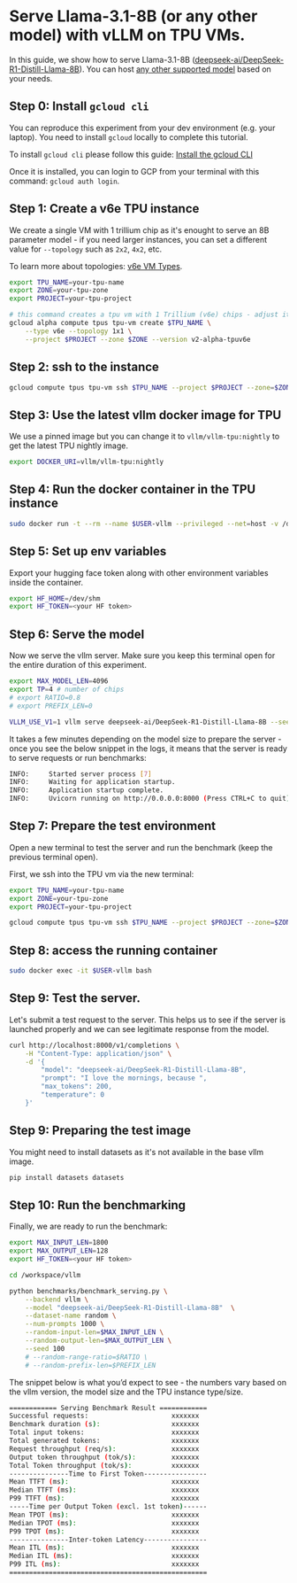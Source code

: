# Serve Llama-3.1-8B (or any other model) with vLLM on TPU VMs.

In this guide, we show how to serve Llama-3.1-8B ([deepseek-ai/DeepSeek-R1-Distill-Llama-8B](https://huggingface.co/deepseek-ai/DeepSeek-R1-Distill-Llama-8B)). You can host [any other supported model](https://docs.vllm.ai/en/latest/models/supported_models.html) based on your needs.

## Step 0: Install `gcloud cli`

You can reproduce this experiment from your dev environment (e.g. your laptop). You need to install `gcloud` locally to complete this tutorial.

To install `gcloud cli` please follow this guide: [Install the gcloud CLI](https://cloud.google.com/sdk/docs/install#mac)

Once it is installed, you can login to GCP from your terminal with this command: `gcloud auth login`.

## Step 1: Create a v6e TPU instance

We create a single VM with 1 trillium chip as it's enought to serve an 8B parameter model - if you need larger instances, you can set a different value for `--topology` such as `2x2`, `4x2`, etc.

To learn more about topologies: [v6e VM Types](https://cloud.google.com/tpu/docs/v6e#vm-types).

```bash
export TPU_NAME=your-tpu-name
export ZONE=your-tpu-zone 
export PROJECT=your-tpu-project

# this command creates a tpu vm with 1 Trillium (v6e) chips - adjust it to suit your needs
gcloud alpha compute tpus tpu-vm create $TPU_NAME \
    --type v6e --topology 1x1 \
    --project $PROJECT --zone $ZONE --version v2-alpha-tpuv6e
```

## Step 2: ssh to the instance

```bash
gcloud compute tpus tpu-vm ssh $TPU_NAME --project $PROJECT --zone=$ZONE
```

## Step 3: Use the latest vllm docker image for TPU
We use a pinned image but you can change it to `vllm/vllm-tpu:nightly` to get the latest TPU nightly image.

```bash
export DOCKER_URI=vllm/vllm-tpu:nightly
```

## Step 4: Run the docker container in the TPU instance

```bash
sudo docker run -t --rm --name $USER-vllm --privileged --net=host -v /dev/shm:/dev/shm --shm-size 10gb -p 8000:8000 --entrypoint /bin/bash -it ${DOCKER_URI}
```

## Step 5: Set up env variables
Export your hugging face token along with other environment variables inside the container.

```bash
export HF_HOME=/dev/shm
export HF_TOKEN=<your HF token>
```

## Step 6: Serve the model

Now we serve the vllm server. Make sure you keep this terminal open for the entire duration of this experiment.

```bash
export MAX_MODEL_LEN=4096
export TP=4 # number of chips
# export RATIO=0.8
# export PREFIX_LEN=0

VLLM_USE_V1=1 vllm serve deepseek-ai/DeepSeek-R1-Distill-Llama-8B --seed 42 --disable-log-requests --gpu-memory-utilization 0.95 --max-num-batched-tokens 8192 --max-num-seqs 128 --tensor-parallel-size $TP --max-model-len $MAX_MODEL_LEN
```

It takes a few minutes depending on the model size to prepare the server - once you see the below snippet in the logs, it means that the server is ready to serve requests or run benchmarks:

```bash
INFO:     Started server process [7]
INFO:     Waiting for application startup.
INFO:     Application startup complete.
INFO:     Uvicorn running on http://0.0.0.0:8000 (Press CTRL+C to quit)
```

## Step 7: Prepare the test environment

Open a new terminal to test the server and run the benchmark (keep the previous terminal open).

First, we ssh into the TPU vm via the new terminal:

```bash
export TPU_NAME=your-tpu-name
export ZONE=your-tpu-zone
export PROJECT=your-tpu-project

gcloud compute tpus tpu-vm ssh $TPU_NAME --project $PROJECT --zone=$ZONE
```

## Step 8: access the running container

```bash
sudo docker exec -it $USER-vllm bash
```

## Step 9: Test the server.

Let's submit a test request to the server. This helps us to see if the server is launched properly and we can see legitimate response from the model.

```bash
curl http://localhost:8000/v1/completions \
    -H "Content-Type: application/json" \
    -d '{
        "model": "deepseek-ai/DeepSeek-R1-Distill-Llama-8B",
        "prompt": "I love the mornings, because ",
        "max_tokens": 200,
        "temperature": 0
    }'
```

## Step 9: Preparing the test image

You might need to install datasets as it's not available in the base vllm image.

```bash
pip install datasets datasets
```

## Step 10:  Run the benchmarking

Finally, we are ready to run the benchmark:

```bash
export MAX_INPUT_LEN=1800
export MAX_OUTPUT_LEN=128
export HF_TOKEN=<your HF token>

cd /workspace/vllm

python benchmarks/benchmark_serving.py \
    --backend vllm \
    --model "deepseek-ai/DeepSeek-R1-Distill-Llama-8B"  \
    --dataset-name random \
    --num-prompts 1000 \
    --random-input-len=$MAX_INPUT_LEN \
    --random-output-len=$MAX_OUTPUT_LEN \
    --seed 100
    # --random-range-ratio=$RATIO \
    # --random-prefix-len=$PREFIX_LEN
```

The snippet below is what you’d expect to see - the numbers vary based on the vllm version, the model size and the TPU instance type/size.

```bash
============ Serving Benchmark Result ============
Successful requests:                     xxxxxxx
Benchmark duration (s):                  xxxxxxx
Total input tokens:                      xxxxxxx
Total generated tokens:                  xxxxxxx
Request throughput (req/s):              xxxxxxx
Output token throughput (tok/s):         xxxxxxx
Total Token throughput (tok/s):          xxxxxxx
---------------Time to First Token----------------
Mean TTFT (ms):                          xxxxxxx
Median TTFT (ms):                        xxxxxxx
P99 TTFT (ms):                           xxxxxxx
-----Time per Output Token (excl. 1st token)------
Mean TPOT (ms):                          xxxxxxx   
Median TPOT (ms):                        xxxxxxx   
P99 TPOT (ms):                           xxxxxxx   
---------------Inter-token Latency----------------
Mean ITL (ms):                           xxxxxxx   
Median ITL (ms):                         xxxxxxx   
P99 ITL (ms):                            xxxxxxx   
==================================================
```

